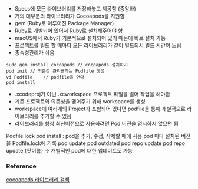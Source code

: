 - Specs에 모든 라이브러리를 저장해놓고 제공함 (중앙화)
- 거의 대부분의 라이브러리가 Cocoapods을 지원함
- gem (Ruby로 이루어진 Package Manager)
- Ruby로 개발되어 있어서 Ruby로 설치해주어야 함
- macOS에서 Ruby가 기본적으로 설치되어 있기 때문에 바로 설치 가능
- 프로젝트를 빌드 할 때마다 모든 라이브러리가 같이 빌드되서 빌드 시간이 느림
- 종속성관리가 쉬움
<!-- -- ex) A라이브러리 설치하고 사용하다가 B라이브러리가 필요해서 설치하려고 보니 B라이브러리에 A기능이 포함되어 있다면 즉 여러개가 종속이 되어있다면 중복설치할 필요없이 한번만 설치하면 된다  -->

```
sudo gem install cocoapods // cocoapods 설치하기
pod init // 의존성 관리를하는 Podfile 생성
vi Podfile    // podfile을 연다
pod install
```
- .xcodeproj가 아닌 .xcworkspace 프로젝트 파일을 열어 작업을 해야함
- 기존 프로젝트와 의존성을 맺어주기 위해 workspace를 생성
- workspace에 여러개의 Project가 포함되어 있다면 podfile을 통해 개별적으로 라이브러리를 추가할 수 있음
- 라이브러리를 항상 최신버전으로 사용하려면 Pod 버전을 명시하지 않으면 됨

Podfile.lock
pod install : pod을 추가, 수정, 삭제할 때에 사용 pod 마다 설치된 버전을 Podfile.lock에 기록
pod update
pod outdated
pod repo update
pod repo update {팟이름} -> 개별적인 pod에 대한 업데이트도 가능
### Reference
[cocoapods 라이브러리 검색](https://cocoapods.org/)

